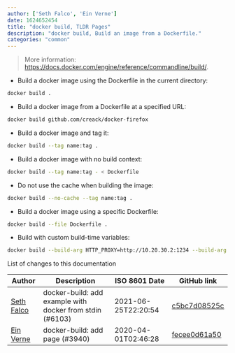 ```yaml
---
author: ['Seth Falco', 'Ein Verne']
date: 1624652454
title: "docker build, TLDR Pages"
description: "docker build, Build an image from a Dockerfile."
categories: "common"
---
```

> More information: <https://docs.docker.com/engine/reference/commandline/build/>.

- Build a docker image using the Dockerfile in the current directory:

```bash
docker build .
```

- Build a docker image from a Dockerfile at a specified URL:

```bash
docker build github.com/creack/docker-firefox
```

- Build a docker image and tag it:

```bash
docker build --tag name:tag .
```

- Build a docker image with no build context:

```bash
docker build --tag name:tag - < Dockerfile
```

- Do not use the cache when building the image:

```bash
docker build --no-cache --tag name:tag .
```

- Build a docker image using a specific Dockerfile:

```bash
docker build --file Dockerfile .
```

- Build with custom build-time variables:

```bash
docker build --build-arg HTTP_PROXY=http://10.20.30.2:1234 --build-arg FTP_PROXY=http://40.50.60.5:4567 .
```
List of changes to this documentation


Author | Description | ISO 8601 Date | GitHub link
------|-----|-----|-----
[Seth Falco](mailto:seth@falco.fun) | docker-build: add example with docker from stdin (#6103) | 2021-06-25T22:20:54 | [c5bc7d08525c](https://github.com/tldr-pages/tldr/commit/c5bc7d08525cef655e84199a20f17facad993b08)
[Ein Verne](mailto:einverne@gmail.com) | docker-build: add page (#3940) | 2020-04-01T02:46:28 | [fecee0d61a50](https://github.com/tldr-pages/tldr/commit/fecee0d61a508a18376a9348c4bd04132ab2834c)

